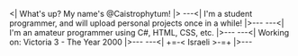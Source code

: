 <| What's up? My name's @Caistrophytum! |>
---<| I'm a student programmer, and will upload personal projects once in a while! |>---
---<|            I'm an amateur programmer using C#, HTML, CSS, etc.               |>---
---<|                    Working on: Victoria 3 - The Year 2000                    |>---
---<|                              +=-< Israeli >-=+                               |>---
